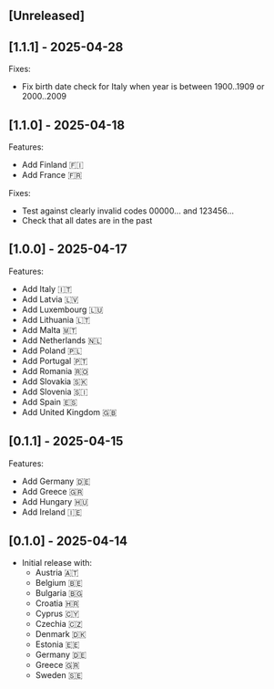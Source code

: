 ## [Unreleased]

## [1.1.1] - 2025-04-28

Fixes:
- Fix birth date check for Italy when year is between 1900..1909 or 2000..2009

## [1.1.0] - 2025-04-18

Features:
- Add Finland 🇫🇮
- Add France 🇫🇷

Fixes:
- Test against clearly invalid codes 00000… and 123456…
- Check that all dates are in the past

## [1.0.0] - 2025-04-17

Features:
- Add Italy 🇮🇹
- Add Latvia 🇱🇻
- Add Luxembourg 🇱🇺
- Add Lithuania 🇱🇹
- Add Malta 🇲🇹
- Add Netherlands 🇳🇱
- Add Poland 🇵🇱
- Add Portugal 🇵🇹
- Add Romania 🇷🇴
- Add Slovakia 🇸🇰
- Add Slovenia 🇸🇮
- Add Spain 🇪🇸
- Add United Kingdom 🇬🇧

## [0.1.1] - 2025-04-15

Features:
- Add Germany 🇩🇪
- Add Greece 🇬🇷
- Add Hungary 🇭🇺
- Add Ireland 🇮🇪

## [0.1.0] - 2025-04-14

- Initial release with:
  - Austria 🇦🇹
  - Belgium 🇧🇪
  - Bulgaria 🇧🇬
  - Croatia 🇭🇷
  - Cyprus 🇨🇾
  - Czechia 🇨🇿
  - Denmark 🇩🇰
  - Estonia 🇪🇪
  - Germany 🇩🇪
  - Greece 🇬🇷
  - Sweden 🇸🇪
